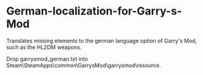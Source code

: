 # German-localization-for-Garry-s-Mod
Translates missing elements to the german language option of Garry's Mod, such as the HL2DM weapons.


Drop garrysmod_german.txt into Steam\SteamApps\common\GarrysMod\garrysmod\resource.
